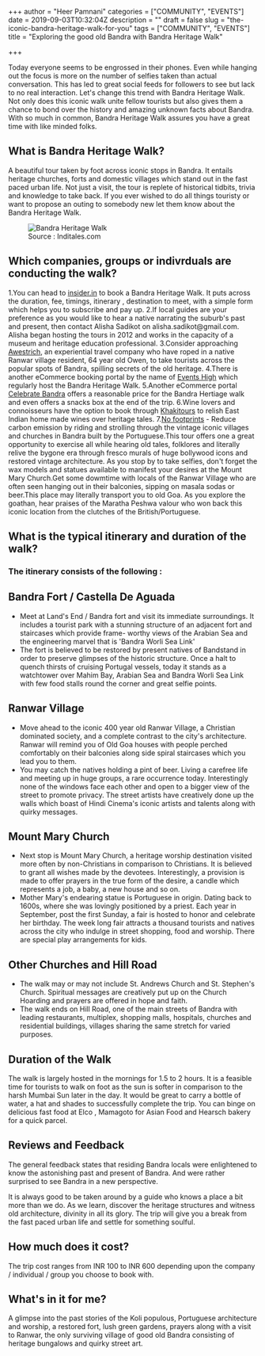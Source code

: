 +++
author = "Heer Pamnani"
categories = ["COMMUNITY", "EVENTS"]
date = 2019-09-03T10:32:04Z
description = ""
draft = false
slug = "the-iconic-bandra-heritage-walk-for-you"
tags = ["COMMUNITY", "EVENTS"]
title = "Exploring the good old Bandra with Bandra Heritage Walk"

+++


<p>Today everyone seems to be engrossed in their phones. Even while hanging out the focus is more on the number of selfies taken than actual conversation.  This has led to great social feeds for followers to see but lack to no real interaction. Let&#x27;s change this trend with Bandra Heritage Walk. Not only does this iconic walk unite fellow tourists but also gives them a chance to bond over the history and amazing unknown facts about Bandra. With so much in common, Bandra Heritage Walk assures you have a great time with like minded folks. </p>
<h2 id="cn19i">What is Bandra Heritage Walk? </h2>
<p>A beautiful tour taken by foot across iconic stops in Bandra. It entails heritage churches, forts and domestic villages which stand out in the fast paced urban life.  Not just a visit, the tour is replete of historical tidbits, trivia and knowledge to take back.  If you ever wished to do all things touristy or want to propose an outing to somebody new let them know about the Bandra Heritage Walk. </p>
<figure class="image regular"><picture style=""><source srcset="https://images.storychief.com/account_4266/bandra-amitabh-bachchan-deevar_b3f14b317bcb6d593b1f65aa2962331d_800.jpg 1x" media="(max-width: 768px)" /><source srcset="https://images.storychief.com/account_4266/bandra-amitabh-bachchan-deevar_b3f14b317bcb6d593b1f65aa2962331d_800.jpg 1x" media="(min-width: 769px)" /><img style="" alt="Bandra Heritage Walk " src="https://i0.wp.com/images.storychief.com/account_4266/bandra-amitabh-bachchan-deevar_b3f14b317bcb6d593b1f65aa2962331d_800.jpg?w=850&#038;ssl=1" data-recalc-dims="1" /></picture><figcaption>Source : Inditales.com</figcaption></figure>
<h2 id="err2c">Which companies, groups or indivrduals are conducting the walk? </h2>
1.You can head to <a   href="https://insider.in/">insider.in</a> to book a Bandra Heritage Walk. It puts across the duration, fee, timings, itinerary , destination to meet, with a simple form which helps you to subscribe and pay up.
2.If local guides are your preference as you  would like to hear a native narrating the suburb&#x27;s past and present, then contact Alisha Sadikot on alisha.sadikot@gmail.com. Alisha began hosting the tours in 2012 and works in the capacity of a museum and heritage education professional.
3.Consider approaching<a   href="https://www.awestrich.com/experience/catholic-trails/"> Awestrich</a>, an experiential travel company who have roped in a native Ranwar village resident, 64 year old Owen, to take tourists across the popular spots of Bandra, spilling secrets of the old heritage. 
4.There is another eCommerce booking portal by the name of <a   href="https://www.eventshigh.com/detail/mumbai/395b9a0016895df6032cf04df809629c-heritage-walk-of-bandra">Events High</a> which regularly host the Bandra Heritage Walk.
5.Another eCommerce portal <a   href="https://www.celebratebandra.com/event/bandra-heritage-walk-2/">Celebrate Bandra</a> offers a reasonable price for the Bandra Hertiage walk and even offers a snacks box at the end of the trip.
6.Wine lovers and connoisseurs have the option to book through <a   href="http://khakitours.com/">Khakitours</a> to relish East Indian home made wines over  heritage tales.
7.<a href="https://www.townscript.com/o/no-footprints-331410">No footprints</a> - Reduce carbon emission by riding and strolling through the vintage iconic villages and churches in Bandra built by the Portuguese.This tour offers one a great opportunity to exercise all while hearing old tales, folklores and literally relive the bygone era through fresco murals of huge bollywood icons and restored vintage architecture. As you stop by to take selfies, don't forget the wax models and statues available to manifest your desires at the Mount Mary Church.Get some dowmtime with locals of the Ranwar Village who are often seen hanging out in their balconies, sipping on masala sodas or beer.This place may literally transport you to old Goa. As you explore the goathan, hear praises of the Maratha Peshwa valour who won back this iconic location from the clutches of the British/Portuguese.
<h2 id="9f6ve">What is the typical itinerary and duration of the walk? </h2>
<h3 id="5r66r">The itinerary consists of the following :</h3>
<h2 id="2mhrl">Bandra Fort / Castella De Aguada </h2>
<ul>
<li>Meet at  Land&#x27;s End / Bandra fort and visit its immediate surroundings.  It includes a tourist park with a stunning structure of an adjacent fort and staircases which provide frame- worthy views of the Arabian Sea and the engineering marvel that is &#x27;Bandra Worli Sea Link&#x27; </li>
<li>The fort is believed to be restored by present natives of Bandstand in order to preserve glimpses of the historic structure. Once a halt to quench thirsts of cruising Portugal vessels, today it stands as a watchtower over Mahim Bay, Arabian Sea and Bandra Worli Sea Link with few food stalls round the corner and great selfie points. </li>
</ul>
<h2 id="buvjq">Ranwar Village</h2>
<ul>
<li>Move ahead to the iconic  400 year old Ranwar Village, a Christian dominated society, and a complete contrast to the city&#x27;s architecture. Ranwar will remind you of Old Goa houses with people perched comfortably on their balconies along side spiral staircases which you lead you to them. </li>
<li>You may catch the natives holding a pint of beer. Living a carefree life and meeting up in huge groups, a rare occurrence today.  Interestingly none of the windows face each other and open to a bigger view of the street to promote privacy. The street artists have creatively done up the walls which boast of Hindi Cinema&#x27;s iconic artists and talents along with quirky messages. </li>
</ul>
<h2 id="9hvta">Mount Mary Church </h2>
<ul>
<li>Next stop is Mount Mary Church, a heritage worship destination visited more often by non-Christians in comparison to Christians.  It is believed to grant all wishes made by the devotees. Interestingly, a provision is made to offer prayers in the true form of the desire, a candle which represents a job, a baby, a new house and so on. </li>
<li>Mother Mary&#x27;s endearing statue is Portuguese in origin. Dating back to 1600s, where she was lovingly positioned by a priest.  Each year in September, post the first Sunday, a fair is hosted to honor and celebrate her birthday. The week long fair attracts a thousand tourists and natives across the city  who indulge in street shopping, food and worship.  There are special play arrangements for kids. </li>
</ul>
<h2 id="434cj">Other Churches and Hill Road </h2>
<ul>
<li>The walk may or may not include St. Andrews Church and St. Stephen&#x27;s Church. Spiritual messages are creatively put up on the Church Hoarding and prayers are offered in hope and faith. </li>
<li>The walk ends on Hill Road, one of the main streets of Bandra with leading restaurants, multiplex, shopping malls, hospitals, churches and residential buildings, villages sharing the same stretch for varied purposes. </li>
</ul>
<h2 id="7il9r">Duration of the Walk </h2>
<p>The walk is largely hosted in the mornings for 1.5 to 2 hours. It is a feasible time for tourists to walk on foot as the sun is softer in comparison to the harsh Mumbai Sun later in the day.  It would be great to carry a bottle of water, a hat and shades to successfully complete the trip.  You can binge on delicious fast food at Elco , Mamagoto for Asian Food and Hearsch bakery for a quick parcel. </p>
<h2 id="685ch">Reviews and Feedback </h2>
<p>The general feedback states that residing Bandra locals were enlightened to know the astonishing past and present of Bandra.  And were rather surprised to see Bandra in a new perspective. </p>
<p>It is always good to be taken around by a guide who knows a place a bit more than we do. As we learn, discover the heritage structures and witness old architecture, divinity in all its glory. The trip will give you a break from the fast paced urban life and settle for something  soulful. </p>
<h2 id="7rglb">How much does it cost?</h2>
<p>The trip cost ranges from INR 100 to INR 600 depending upon the company / individual / group you choose to book with. </p>
<h2 id="fpnvt">What&#x27;s in it for me? </h2>
<p>A glimpse into the past stories of the Koli populous, Portuguese architecture and worship, a restored fort, lush green gardens, prayers along with a visit to Ranwar, the only surviving village of good old Bandra consisting of heritage bungalows and quirky street art. </p>
<p><!-- strchf script --><script>        if(window.strchfSettings === undefined) window.strchfSettings = {};    window.strchfSettings.stats = {url: "https://urban-wiz.storychief.io/the-iconic-bandra-heritage-walk-for-you?id=1337104199&type=2",title: "Exploring the good old Bandra with Bandra Heritage Walk",id: "5898643e-cb57-4197-adf1-22d855b8bf1d"};            (function(d, s, id) {      var js, sjs = d.getElementsByTagName(s)[0];      if (d.getElementById(id)) {window.strchf.update(); return;}      js = d.createElement(s); js.id = id;      js.src = "https://d37oebn0w9ir6a.cloudfront.net/scripts/v0/strchf.js";      js.async = true;      sjs.parentNode.insertBefore(js, sjs);    }(document, 'script', 'storychief-jssdk'))    </script><!-- End strchf script --></p>



